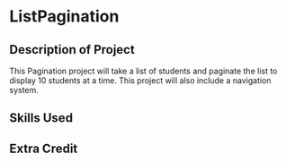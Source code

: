 # ListPagination
<h2>Description of Project</h2>
<p>This Pagination project will take a list of students and paginate the list to display 10 students at a time. This project will also include a navigation system.</p>

<h2>Skills Used</h2>


<h2>Extra Credit</h2>

